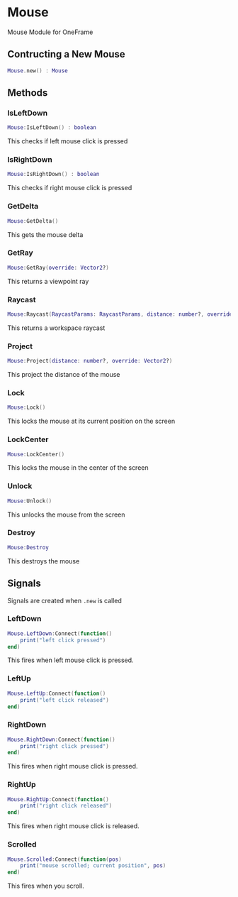 # Mouse

Mouse Module for OneFrame

## Contructing a New Mouse

```lua
Mouse.new() : Mouse
```

## **Methods**

### IsLeftDown

```lua
Mouse:IsLeftDown() : boolean
```
This checks if left mouse click is pressed

### IsRightDown
```lua
Mouse:IsRightDown() : boolean
```
This checks if right mouse click is pressed

### GetDelta
```lua
Mouse:GetDelta()
```
This gets the mouse delta

### GetRay

```lua
Mouse:GetRay(override: Vector2?)
```

This returns a viewpoint ray

### Raycast

```lua
Mouse:Raycast(RaycastParams: RaycastParams, distance: number?, override: Vector2?)
```

This returns a workspace raycast

### Project
```lua
Mouse:Project(distance: number?, override: Vector2?)
```

This project the distance of the mouse

### Lock
```lua
Mouse:Lock()
```

This locks the mouse at its current position on the screen

### LockCenter
```lua
Mouse:LockCenter()
```

This locks the mouse in the center of the screen

### Unlock
```lua
Mouse:Unlock()
```

This unlocks the mouse from the screen

### Destroy
```lua
Mouse:Destroy
```

This destroys the mouse

## **Signals**

Signals are created when `.new` is called

### LeftDown
```lua
Mouse.LeftDown:Connect(function()
    print("left click pressed")
end)
```

This fires when left mouse click is pressed.

### LeftUp
```lua
Mouse.LeftUp:Connect(function()
    print("left click released")
end)
```

### RightDown
```lua
Mouse.RightDown:Connect(function()
    print("right click pressed")
end)
```

This fires when right mouse click is pressed.

### RightUp
```lua
Mouse.RightUp:Connect(function()
    print("right click released")
end)
```

This fires when right mouse click is released.

### Scrolled
```lua
Mouse.Scrolled:Connect(function(pos)
    print("mouse scrolled; current position", pos)
end)
```

This fires when you scroll.